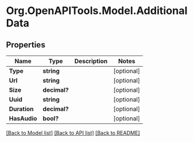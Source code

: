# Org.OpenAPITools.Model.AdditionalData
## Properties

Name | Type | Description | Notes
------------ | ------------- | ------------- | -------------
**Type** | **string** |  | [optional] 
**Url** | **string** |  | [optional] 
**Size** | **decimal?** |  | [optional] 
**Uuid** | **string** |  | [optional] 
**Duration** | **decimal?** |  | [optional] 
**HasAudio** | **bool?** |  | [optional] 

[[Back to Model list]](../README.md#documentation-for-models) [[Back to API list]](../README.md#documentation-for-api-endpoints) [[Back to README]](../README.md)

